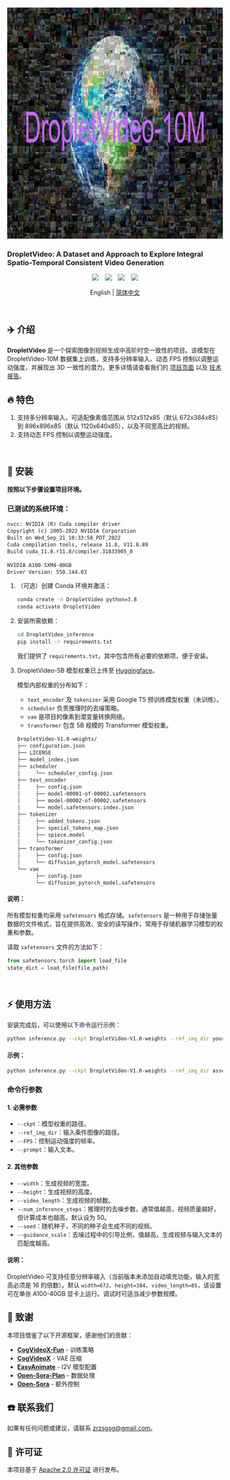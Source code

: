 <p align="center">
  <img src="assets/DropletVideo-10M-logo.png"  height=540>
</p>




### DropletVideo: A Dataset and Approach to Explore Integral Spatio-Temporal Consistent Video Generation

<p align="center">
  <a href="https://dropletx.github.io/"><img src="https://img.shields.io/static/v1?label=DropletX&message=Project&color=purple"></a> &ensp;
  <a href="https://arxiv.org/abs/2503.06053"><img src="https://img.shields.io/static/v1?label=Paper&message=Arxiv&color=red&logo=arxiv"></a> &ensp;
  <a href="https://huggingface.co/datasets/DropletX/DropletVideo-10M"><img src="https://img.shields.io/static/v1?label=DropletVideo-10M&message=HuggingFace&color=yellow"></a> &ensp;
  <a href="https://huggingface.co/datasets/DropletX/DropletVideo-1M"><img src="https://img.shields.io/static/v1?label=DropletVideo-1M&message=HuggingFace&color=yellow"></a>
</p>

<p align="center">
  English | <a href="README_zh-CN.md">简体中文</a>
</p>




<br>




## ✈️ 介绍

**DropletVideo** 是一个探索图像到视频生成中高阶时空一致性的项目。该模型在 DropletVideo-10M 数据集上训练，支持多分辨率输入、动态 FPS 控制以调整运动强度，并展现出 3D 一致性的潜力。更多详情请查看我们的 [项目页面](https://dropletx.github.io/) 以及 [技术报告](https://arxiv.org/abs/2503.06053)。

## 🔥 特色

1. 支持多分辨率输入，可适配像素值范围从 512x512x85（默认 672x384x85）到 896x896x85（默认 1120x640x85），以及不同宽高比的视频。
2. 支持动态 FPS 控制以调整运动强度。

<br>

## 🚀 安装
**按照以下步骤设置项目环境。**

### 已测试的系统环境：

```
nvcc: NVIDIA (R) Cuda compiler driver
Copyright (c) 2005-2022 NVIDIA Corporation
Built on Wed_Sep_21_10:33:58_PDT_2022
Cuda compilation tools, release 11.8, V11.8.89
Build cuda_11.8.r11.8/compiler.31833905_0

NVIDIA A100-SXM4-80GB
Driver Version: 550.144.03
```

1. （可选）创建 Conda 环境并激活：

    ```bash
    conda create -n DropletVideo python=3.8
    conda activate DropletVideo
    ```

2. 安装所需依赖：

    ```bash
    cd DropletVideo_inference
    pip install -r requirements.txt
    ```

   我们提供了 `requirements.txt`，其中包含所有必要的依赖项，便于安装。

3. DropletVideo-5B 模型权重已上传至 [Huggingface](https://huggingface.co/DropletX/DropletVideo-5B)。

   模型内部权重的分布如下：

    - `text_encoder` 及 `tokenizer` 采用 Google T5 预训练模型权重（未训练）。
    - `scheduler` 负责推理时的去噪策略。
    - `vae` 是项目的像素到潜变量转换网络。
    - `transformer` 包含 5B 规模的 Transformer 模型权重。

    ```
    DropletVideo-V1.0-weights/
    ├── configuration.json
    ├── LICENSE
    ├── model_index.json
    ├── scheduler
    │     └── scheduler_config.json
    ├── text_encoder
    │     ├── config.json
    │     ├── model-00001-of-00002.safetensors
    │     ├── model-00002-of-00002.safetensors
    │     └── model.safetensors.index.json
    ├── tokenizer
    │     ├── added_tokens.json
    │     ├── special_tokens_map.json
    │     ├── spiece.model
    │     └── tokenizer_config.json
    ├── transformer
    │     ├── config.json
    │     └── diffusion_pytorch_model.safetensors
    └── vae
          ├── config.json
          └── diffusion_pytorch_model.safetensors
    ```

#### 说明：

   所有模型权重均采用 `safetensors` 格式存储。`safetensors` 是一种用于存储张量数据的文件格式，旨在提供高效、安全的读写操作，常用于存储机器学习模型的权重和参数。

   读取 `safetensors` 文件的方法如下：

   ```python
   from safetensors.torch import load_file
   state_dict = load_file(file_path)
   ```

<br>

## ⚡ 使用方法
安装完成后，可以使用以下命令运行示例：

```bash
python inference.py --ckpt DropletVideo-V1.0-weights --ref_img_dir your_path_to_ref_img --FPS 4 --prompt your_text_input
```

#### 示例：
```bash
python inference.py --ckpt DropletVideo-V1.0-weights --ref_img_dir assets/752.jpg --FPS 4 --prompt "视频展示了一座宏伟的音乐厅，中心是一架黑色的三角钢琴。整个场景优雅且富有艺术氛围。视频开始时，温暖的灯光照亮华丽的天花板，随后是一盏奢华的吊灯。这些吊灯呈环形排列，中心散发出柔和的白光。墙面装饰和雕刻精美，墙壁以金色和象牙白为主，营造出庄重而优雅的氛围。摄像机从钢琴的左后方移动至右侧，逐步揭示音乐厅的每个装饰细节，包括二楼的画廊、精美的拱形窗户以及面向观众席的空座位。随着镜头移动，钢琴的轮廓变得更加清晰，半开的琴盖下，光滑的黑白琴键在聚光灯下微微泛光。随着运动的继续，音乐厅的声学结构，如木地板和吸音墙逐渐展现，使空间更适合音乐演奏。视频最终定格在中心位置，展现整个大厅，钢琴与背景构成一幅美丽的艺术画面。"
```

### 命令行参数

#### 1. 必需参数
- `--ckpt`：模型权重的路径。
- `--ref_img_dir`：输入条件图像的路径。
- `--FPS`：控制运动强度的帧率。
- `--prompt`：输入文本。

#### 2. 其他参数
- `--width`：生成视频的宽度。
- `--height`：生成视频的高度。
- `--video_length`：生成视频的帧数。
- `--num_inference_steps`：推理时的去噪步数，通常值越高，视频质量越好，但计算成本也越高，默认设为 50。
- `--seed`：随机种子，不同的种子会生成不同的视频。
- `--guidance_scale`：去噪过程中的引导比例，值越高，生成视频与输入文本的匹配度越高。

#### 说明：
DropletVideo 可支持任意分辨率输入（当前版本未添加自动填充功能，输入的宽高必须是 16 的倍数）。默认 `width=672`、`height=384`、`video_length=85`，该设置可在单张 A100-40GB 显卡上运行。调试时可适当减少参数规模。

## 🙏 致谢
本项目借鉴了以下开源框架，感谢他们的贡献：

- [**CogVideoX-Fun**](https://github.com/aigc-apps/CogVideoX-Fun) - 训练策略
- [**CogVideoX**](https://github.com/THUDM/CogVideo) - VAE 压缩
- [**EasyAnimate**](https://github.com/aigc-apps/EasyAnimate) - I2V 模型配置
- [**Open-Sora-Plan**](https://github.com/PKU-YuanGroup/Open-Sora-Plan) - 数据处理
- [**Open-Sora**](https://github.com/hpcaitech/Open-Sora) - 额外控制

## ☎️ 联系我们
如果有任何问题或建议，请联系 [zrzsgsg@gmail.com](mailto:zrzsgsg@gmail.com)。

## 📄 许可证
本项目基于 [Apache 2.0 许可证](resources/LICENSE) 进行发布。

